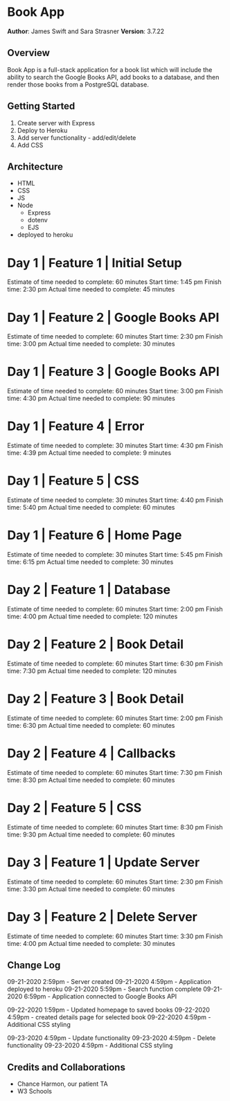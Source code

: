 # Book App

**Author**: James Swift and Sara Strasner
**Version**: 3.7.22

## Overview
Book App is a full-stack application for a book list which will include the ability to search the Google Books API, add books to a database, and then render those books from a PostgreSQL database.

## Getting Started
1. Create server with Express
1. Deploy to Heroku
1. Add server functionality - add/edit/delete
1. Add CSS

## Architecture
- HTML
- CSS
- JS
- Node
  - Express
  - dotenv
  - EJS
- deployed to heroku

# Day 1 | Feature 1 | Initial Setup
Estimate of time needed to complete: 60 minutes
Start time: 1:45 pm
Finish time: 2:30 pm
Actual time needed to complete: 45 minutes

# Day 1 | Feature 2 | Google Books API
Estimate of time needed to complete: 60 minutes
Start time: 2:30 pm
Finish time: 3:00 pm
Actual time needed to complete: 30 minutes

# Day 1 | Feature 3 | Google Books API
Estimate of time needed to complete: 60 minutes
Start time: 3:00 pm
Finish time: 4:30 pm
Actual time needed to complete: 90 minutes

# Day 1 | Feature 4 | Error
Estimate of time needed to complete: 30 minutes
Start time: 4:30 pm
Finish time: 4:39 pm
Actual time needed to complete: 9 minutes

# Day 1 | Feature 5 | CSS
Estimate of time needed to complete: 30 minutes
Start time: 4:40 pm
Finish time: 5:40 pm
Actual time needed to complete: 60 minutes

# Day 1 | Feature 6 | Home Page
Estimate of time needed to complete: 30 minutes
Start time: 5:45 pm
Finish time: 6:15 pm
Actual time needed to complete: 30 minutes

# Day 2 | Feature 1 | Database
Estimate of time needed to complete: 60 minutes
Start time: 2:00 pm
Finish time: 4:00 pm
Actual time needed to complete: 120 minutes

# Day 2 | Feature 2 | Book Detail
Estimate of time needed to complete: 60 minutes
Start time: 6:30 pm
Finish time: 7:30 pm
Actual time needed to complete: 120 minutes

# Day 2 | Feature 3 | Book Detail
Estimate of time needed to complete: 60 minutes
Start time: 2:00 pm
Finish time: 6:30 pm
Actual time needed to complete: 60 minutes

# Day 2 | Feature 4 | Callbacks
Estimate of time needed to complete: 60 minutes
Start time: 7:30 pm
Finish time: 8:30 pm
Actual time needed to complete: 60 minutes

# Day 2 | Feature 5 | CSS
Estimate of time needed to complete: 60 minutes
Start time: 8:30 pm
Finish time: 9:30 pm
Actual time needed to complete: 60 minutes

# Day 3 | Feature 1 | Update Server
Estimate of time needed to complete: 60 minutes
Start time: 2:30 pm
Finish time: 3:30 pm
Actual time needed to complete: 60 minutes

# Day 3 | Feature 2 | Delete Server
Estimate of time needed to complete: 60 minutes
Start time: 3:30 pm
Finish time: 4:00 pm
Actual time needed to complete: 30 minutes

## Change Log
09-21-2020 2:59pm - Server created
09-21-2020 4:59pm - Application deployed to heroku
09-21-2020 5:59pm - Search function complete
09-21-2020 6:59pm - Application connected to Google Books API

09-22-2020 1:59pm - Updated homepage to saved books
09-22-2020 4:59pm - created details page for selected book
09-22-2020 4:59pm - Additional CSS styling

09-23-2020 4:59pm - Update functionality
09-23-2020 4:59pm - Delete functionality
09-23-2020 4:59pm - Additional CSS styling

## Credits and Collaborations
- Chance Harmon, our patient TA
- W3 Schools